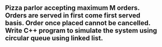 ## Pizza parlor accepting maximum M orders. Orders are served in first come first served basis. Order once placed cannot be cancelled. Write C++ program to simulate the system using circular queue using linked list.
